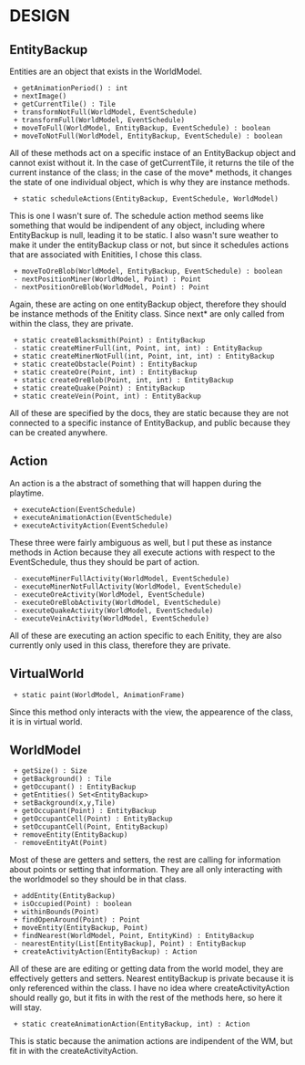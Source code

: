 # DESIGN

## EntityBackup 
Entities are an object that exists in the WorldModel. 

```
 + getAnimationPeriod() : int
 + nextImage()
 + getCurrentTile() : Tile
 + transformNotFull(WorldModel, EventSchedule)
 + transformFull(WorldModel, EventSchedule)
 + moveToFull(WorldModel, EntityBackup, EventSchedule) : boolean
 + moveToNotFull(WorldModel, EntityBackup, EventSchedule) : boolean
```   
All of these methods act on a specific instace of an EntityBackup object and cannot exist without it. In the case of getCurrentTile, it returns the tile of the current instance of the class; in the case of the move* methods, it changes the state of one individual object, which is why they are instance methods. 


``` 
 + static scheduleActions(EntityBackup, EventSchedule, WorldModel)
```
This is one I wasn't sure of. The schedule action method seems like something that would be indipendent of any object, including where EntityBackup is null, leading it to be static. I also wasn't sure weather to make it under the entityBackup class or not, but since it schedules actions that are associated with Enitities, I chose this class.


```
 + moveToOreBlob(WorldModel, EntityBackup, EventSchedule) : boolean
 - nextPositionMiner(WorldModel, Point) : Point
 - nextPositionOreBlob(WorldModel, Point) : Point
```
Again, these are acting on one entityBackup object, therefore they should be instance methods of the Enitity class. Since next* are only called from within the class, they are private.


```
 + static createBlacksmith(Point) : EntityBackup
 - static createMinerFull(int, Point, int, int) : EntityBackup
 + static createMinerNotFull(int, Point, int, int) : EntityBackup
 + static createObstacle(Point) : EntityBackup
 + static createOre(Point, int) : EntityBackup
 + static createOreBlob(Point, int, int) : EntityBackup
 + static createQuake(Point) : EntityBackup
 + static createVein(Point, int) : EntityBackup
```
All of these are specified by the docs, they are static because they are not connected to a specific instance of EntityBackup, and public because they can be created anywhere. 


## Action
An action is a the abstract of something that will happen during the playtime.

```
 + executeAction(EventSchedule)
 + executeAnimationAction(EventSchedule)
 + executeActivityAction(EventSchedule)
```
These three were fairly ambiguous as well, but I put these as instance methods in Action because they all execute actions with respect to the EventSchedule, thus they should be part of action. 


```
 - executeMinerFullActivity(WorldModel, EventSchedule)
 - executeMinerNotFullActivity(WorldModel, EventSchedule)
 - executeOreActivity(WorldModel, EventSchedule)
 - executeOreBlobActivity(WorldModel, EventSchedule)
 - executeQuakeActivity(WorldModel, EventSchedule)
 - executeVeinActivity(WorldModel, EventSchedule)
```
All of these are executing an action specific to each Enitity, they are also currently only used in this class, therefore they are private.

## VirtualWorld
``` 
 + static paint(WorldModel, AnimationFrame)
```
Since this method only interacts with the view, the appearence of the class, it is in virtual world.

## WorldModel
```
 + getSize() : Size
 + getBackground() : Tile
 + getOccupant() : EntityBackup
 + getEntities() Set<EntityBackup>
 + setBackground(x,y,Tile)
 + getOccupant(Point) : EntityBackup
 + getOccupantCell(Point) : EntityBackup
 + setOccupantCell(Point, EntityBackup)
 + removeEntity(EntityBackup)
 - removeEntityAt(Point)
```

Most of these are getters and setters, the rest are calling for information about points or setting that information. They are all only interacting with the worldmodel so they should be in that class. 

```
 + addEntity(EntityBackup)
 + isOccupied(Point) : boolean
 + withinBounds(Point)
 + findOpenAround(Point) : Point
 + moveEntity(EntityBackup, Point)
 + findNearest(WorldModel, Point, EntityKind) : EntityBackup
 - nearestEntity(List[EntityBackup], Point) : EntityBackup
 + createActivityAction(EntityBackup) : Action
```
All of these are are editing or getting data from the world model, they are effectively getters and setters. Nearest entityBackup is private because it is only referenced within the class. I have no idea where createActivityAction should really go, but it fits in with the rest of the methods here, so here it will stay.
```
 + static createAnimationAction(EntityBackup, int) : Action
```
This is static because the animation actions are indipendent of the WM, but fit in with the createActivityAction.
